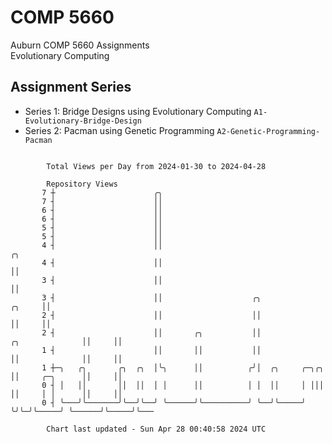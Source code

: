 # COMP 5660
Auburn COMP 5660 Assignments  
Evolutionary Computing

## Assignment Series
- Series 1: Bridge Designs using Evolutionary Computing `A1-Evolutionary-Bridge-Design`
- Series 2: Pacman using Genetic Programming `A2-Genetic-Programming-Pacman`

```

        Total Views per Day from 2024-01-30 to 2024-04-28

        Repository Views
       7 ┼                      ╭╮
       7 ┤                      ││
       6 ┤                      ││
       6 ┤                      ││
       5 ┤                      ││
       5 ┤                      ││
       4 ┤                      ││                                                            ╭╮
       4 ┤                      ││                                                            ││
       3 ┤                      ││                                                            ││
       3 ┤                      ││                    ╭╮                               ╭╮     ││
       2 ┤                      ││                    ││                               ││     ││
       2 ┤                      ││       ╭╮           ││               ╭╮              ││     ││
       1 ┤                      ││       ││           ││               ││              ││     ││
       1 ┼─╮   ╭╮       ╭╮  ╭╮  │╰╮      ││          ╭╯│  ╭╮     ╭─╮╭╮ ││     ╭─╮      ││     ││
       0 ┤ │   ││       ││  ││  │ │      ││          │ │  ││     │ │││ ││     │ │      ││     ││
       0 ┤ ╰───╯╰───────╯╰──╯╰──╯ ╰──────╯╰──────────╯ ╰──╯╰─────╯ ╰╯╰─╯╰─────╯ ╰──────╯╰─────╯╰───

        Chart last updated - Sun Apr 28 00:40:58 2024 UTC
        
```
